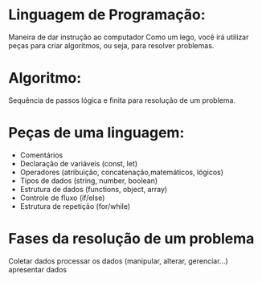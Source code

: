 # Linguagem de Programação:
Maneira de dar instrução ao computador
Como um lego, você irá utilizar peças para criar algoritmos, ou seja, para resolver problemas.

# Algoritmo: 
Sequência de passos lógica e finita para resolução de um problema.

# Peças de uma linguagem:
- Comentários
- Declaração de variáveis (const, let)
- Operadores (atribuição, concatenação,matemáticos, lógicos)
- Tipos de dados (string, number, boolean)
- Estrutura de dados (functions, object, array)
- Controle de fluxo (if/else)
- Estrutura de repetição (for/while)

# Fases da resolução de um problema
Coletar dados
processar os dados (manipular, alterar, gerenciar...)
apresentar dados